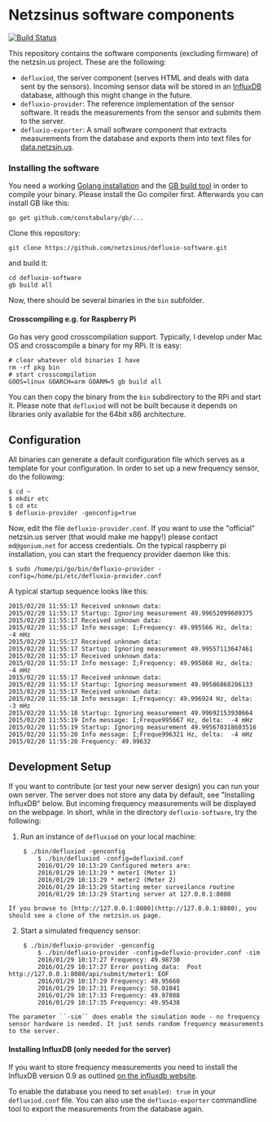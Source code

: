 Netzsinus software components
=============================

[![Build Status](https://travis-ci.org/netzsinus/defluxio-software.svg?branch=master)](https://travis-ci.org/netzsinus/defluxio-software)


This repository contains the software components (excluding firmware) of
the netzsin.us project. These are the following:

 * ``defluxiod``, the server component (serves HTML and deals with data
	 sent by the sensors). Incoming sensor data will be stored in an
 [InfluxDB](https://influxdata.com) database, although this might change
 in the future.
 * ``defluxio-provider``: The reference implementation of the sensor
   software. It reads the measurements from the sensor and submits them
	 to the server.
 * ``defluxio-exporter``: A small software component that extracts
   measurements from the database and exports them into text files for
	 [data.netzsin.us](data.netzsin.us).

### Installing the software

You need a working [Golang installation](http://golang.org) and the [GB
build tool](http://getgb.io/) in order to compile your binary. Please
install the Go compiler first. Afterwards you can install GB like this:

    go get github.com/constabulary/gb/...

Clone this repository:

    git clone https://github.com/netzsinus/defluxio-software.git

and build it:

    cd defluxio-software
    gb build all

Now, there should be several binaries in the ````bin```` subfolder.

#### Crosscompiling e.g. for Raspberry Pi

Go has very good crosscompilation support. Typically, I develop under
Mac OS and crosscompile a binary for my RPi. It is easy:

    # clear whatever old binaries I have
    rm -rf pkg bin
    # start crosscompilation
    GOOS=linux GOARCH=arm GOARM=5 gb build all

You can then copy the binary from the ``bin`` subdirectory to the RPi
and start it. Please note that ``defluxiod`` will not be built because
it depends on libraries only available for the 64bit x86 architecture.

## Configuration 

All binaries can generate a default configuration file which serves as a template for your configuration. In order to set up a new frequency sensor, do the following:

	$ cd ~
	$ mkdir etc
	$ cd etc
	$ defluxio-provider -genconfig=true

Now, edit the file ``defluxio-provider.conf``. If you want to use the "official" netzsin.us server (that would make me happy!) please contact ``md@gonium.net`` for access credentials. On the typical raspberry pi installation, you can start the frequency provider daemon like this:

	$ sudo /home/pi/go/bin/defluxio-provider -config=/home/pi/etc/defluxio-provider.conf

A typical startup sequence looks like this:

````
2015/02/20 11:55:17 Received unknown data: 
2015/02/20 11:55:17 Startup: Ignoring measurement 49.99652099609375
2015/02/20 11:55:17 Received unknown data: 
2015/02/20 11:55:17 Info message: I;Frequency: 49.995566 Hz, delta:  -4 mHz
2015/02/20 11:55:17 Received unknown data: 
2015/02/20 11:55:17 Startup: Ignoring measurement 49.99557113647461
2015/02/20 11:55:17 Received unknown data: 
2015/02/20 11:55:17 Info message: I;Frequency: 49.995868 Hz, delta:  -4 mHz
2015/02/20 11:55:17 Received unknown data: 
2015/02/20 11:55:17 Startup: Ignoring measurement 49.99586868286133
2015/02/20 11:55:17 Received unknown data: 
2015/02/20 11:55:18 Info message: I;Frequency: 49.996924 Hz, delta:  -3 mHz
2015/02/20 11:55:18 Startup: Ignoring measurement 49.99692153930664
2015/02/20 11:55:19 Info message: I;Freque995667 Hz, delta:  -4 mHz
2015/02/20 11:55:19 Startup: Ignoring measurement 49.995670318603516
2015/02/20 11:55:20 Info message: I;Freque996321 Hz, delta:  -4 mHz
2015/02/20 11:55:20 Frequency: 49.99632
````

## Development Setup

If you want to contribute (or test your new server design) you can run
your own server. The server does not store any data by default, see
"Installing InfluxDB" below. But incoming frequency measurements will be
displayed on the webpage. In short, while in the directory
``defluxio-software``, try the following:

1. Run an instance of ``defluxiod`` on your local machine:

````
    $ ./bin/defluxiod -genconfig
		$ ./bin/defluxiod -config=defluxiod.conf
		2016/01/29 10:13:29 Configured meters are:
		2016/01/29 10:13:29 * meter1 (Meter 1)
		2016/01/29 10:13:29 * meter2 (Meter 2)
		2016/01/29 10:13:29 Starting meter surveilance routine
		2016/01/29 10:13:29 Starting server at 127.0.0.1:8080
````

	If you browse to [http://127.0.0.1:8080](http://127.0.0.1:8080), you
	should see a clone of the netzsin.us page.

2. Start a simulated frequency sensor:
````
    $ ./bin/defluxio-provider -genconfig
		$ ./bin/defluxio-provider -config=defluxio-provider.conf -sim
		2016/01/29 10:17:27 Frequency: 49.98730
		2016/01/29 10:17:27 Error posting data:  Post http://127.0.0.1:8080/api/submit/meter1: EOF
		2016/01/29 10:17:29 Frequency: 49.95660
		2016/01/29 10:17:31 Frequency: 50.01041
		2016/01/29 10:17:33 Frequency: 49.97088
		2016/01/29 10:17:35 Frequency: 49.95438
````
	The parameter ``-sim`` does enable the simulation mode - no frequency
	sensor hardware is needed. It just sends random frequency measurements
	to the server.

#### Installing InfluxDB (only needed for the server)

If you want to store frequency measurements you need to install the
InfluxDB version 0.9 as outlined [on the influxdb
website](http://influxdb.com/docs/v0.9/introduction/installation.html).

To enable the database you need to set ``enabled: true`` in your
``defluxiod.conf`` file. You can also use the ``defluxio-exporter``
commandline tool to export the measurements from the database again.

